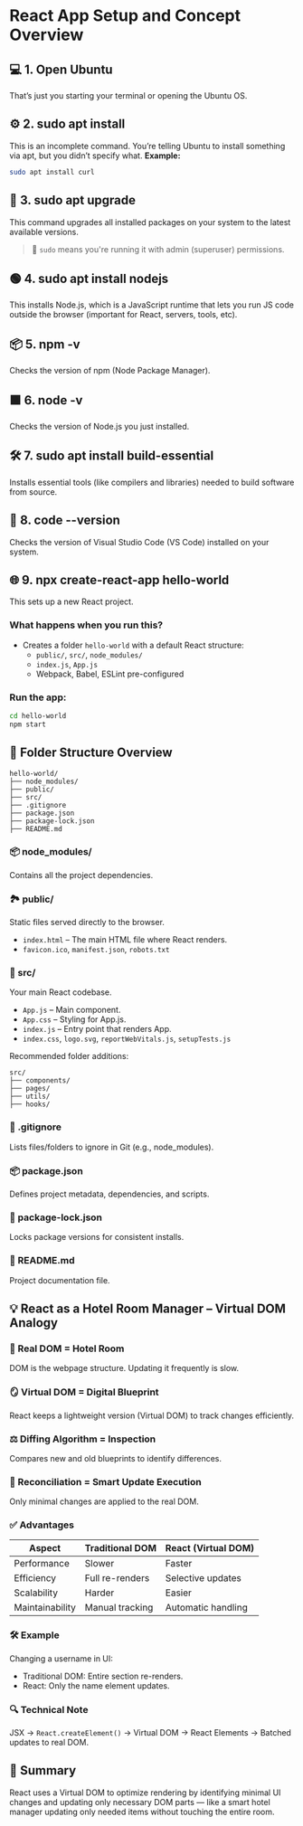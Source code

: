 
# React App Setup and Concept Overview

## 💻 1. Open Ubuntu
That’s just you starting your terminal or opening the Ubuntu OS.

## ⚙️ 2. sudo apt install
This is an incomplete command. You’re telling Ubuntu to install something via apt, but you didn’t specify what.
**Example:**
```bash
sudo apt install curl
```

## 🔄 3. sudo apt upgrade
This command upgrades all installed packages on your system to the latest available versions.
> 🔐 `sudo` means you're running it with admin (superuser) permissions.

## 🟢 4. sudo apt install nodejs
This installs Node.js, which is a JavaScript runtime that lets you run JS code outside the browser (important for React, servers, tools, etc).

## 📦 5. npm -v
Checks the version of npm (Node Package Manager).

## 🟩 6. node -v
Checks the version of Node.js you just installed.

## 🛠️ 7. sudo apt install build-essential
Installs essential tools (like compilers and libraries) needed to build software from source.

## 🔢 8. code --version
Checks the version of Visual Studio Code (VS Code) installed on your system.

## 🌐 9. npx create-react-app hello-world
This sets up a new React project.

### What happens when you run this?
- Creates a folder `hello-world` with a default React structure:
  - `public/`, `src/`, `node_modules/`
  - `index.js`, `App.js`
  - Webpack, Babel, ESLint pre-configured

### Run the app:
```bash
cd hello-world
npm start
```

## 📁 Folder Structure Overview
```
hello-world/
├── node_modules/
├── public/
├── src/
├── .gitignore
├── package.json
├── package-lock.json
├── README.md
```

### 📦 node_modules/
Contains all the project dependencies.

### 🏞 public/
Static files served directly to the browser.
- `index.html` – The main HTML file where React renders.
- `favicon.ico`, `manifest.json`, `robots.txt`

### 💖 src/
Your main React codebase.
- `App.js` – Main component.
- `App.css` – Styling for App.js.
- `index.js` – Entry point that renders App.
- `index.css`, `logo.svg`, `reportWebVitals.js`, `setupTests.js`

Recommended folder additions:
```
src/
├── components/
├── pages/
├── utils/
├── hooks/
```

### 📜 .gitignore
Lists files/folders to ignore in Git (e.g., node_modules).

### 📦 package.json
Defines project metadata, dependencies, and scripts.

### 🔐 package-lock.json
Locks package versions for consistent installs.

### 📘 README.md
Project documentation file.

## 💡 React as a Hotel Room Manager – Virtual DOM Analogy

### 🏨 Real DOM = Hotel Room
DOM is the webpage structure. Updating it frequently is slow.

### 🪞 Virtual DOM = Digital Blueprint
React keeps a lightweight version (Virtual DOM) to track changes efficiently.

### ⚖️ Diffing Algorithm = Inspection
Compares new and old blueprints to identify differences.

### 🔁 Reconciliation = Smart Update Execution
Only minimal changes are applied to the real DOM.

### ✅ Advantages
| Aspect | Traditional DOM | React (Virtual DOM) |
|--------|------------------|----------------------|
| Performance | Slower | Faster |
| Efficiency | Full re-renders | Selective updates |
| Scalability | Harder | Easier |
| Maintainability | Manual tracking | Automatic handling |

### 🛠 Example
Changing a username in UI:
- Traditional DOM: Entire section re-renders.
- React: Only the name element updates.

### 🔍 Technical Note
JSX → `React.createElement()` → Virtual DOM → React Elements → Batched updates to real DOM.

## 📌 Summary
React uses a Virtual DOM to optimize rendering by identifying minimal UI changes and updating only necessary DOM parts — like a smart hotel manager updating only needed items without touching the entire room.

